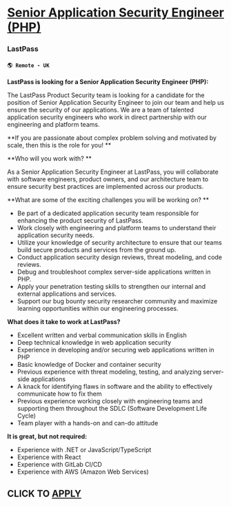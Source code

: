 # [Senior Application Security Engineer (PHP)](https://www.remotewlb.com/apply/senior-application-security-engineer-php-131694)  
### LastPass  
#### `🌎 Remote - UK`  

**LastPass is looking for a Senior Application Security Engineer (PHP):**

The LastPass Product Security team is looking for a candidate for the position of Senior Application Security Engineer to join our team and help us ensure the security of our applications. We are a team of talented application security engineers who work in direct partnership with our engineering and platform teams.

**If you are passionate about complex problem solving and motivated by scale, then this is the role for you! **

**Who will you work with? **

As a Senior Application Security Engineer at LastPass, you will collaborate with software engineers, product owners, and our architecture team to ensure security best practices are implemented across our products.

**What are some of the exciting challenges you will be working on? **

  * Be part of a dedicated application security team responsible for enhancing the product security of LastPass.
  * Work closely with engineering and platform teams to understand their application security needs.
  * Utilize your knowledge of security architecture to ensure that our teams build secure products and services from the ground up.
  * Conduct application security design reviews, threat modeling, and code reviews.
  * Debug and troubleshoot complex server-side applications written in PHP.
  * Apply your penetration testing skills to strengthen our internal and external applications and services.
  * Support our bug bounty security researcher community and maximize learning opportunities within our engineering processes.

**What does it take to work at LastPass?**

  * Excellent written and verbal communication skills in English
  * Deep technical knowledge in web application security
  * Experience in developing and/or securing web applications written in PHP
  * Basic knowledge of Docker and container security
  * Previous experience with threat modeling, testing, and analyzing server-side applications
  * A knack for identifying flaws in software and the ability to effectively communicate how to fix them
  * Previous experience working closely with engineering teams and supporting them throughout the SDLC (Software Development Life Cycle)
  * Team player with a hands-on and can-do attitude

**It is great, but not required:**

  * Experience with .NET or JavaScript/TypeScript
  * Experience with React
  * Experience with GitLab CI/CD
  * Experience with AWS (Amazon Web Services)

  
## CLICK TO [APPLY](https://www.remotewlb.com/apply/senior-application-security-engineer-php-131694)

